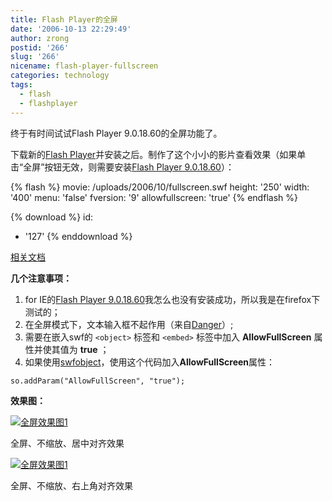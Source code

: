 ```yaml
---
title: Flash Player的全屏
date: '2006-10-13 22:29:49'
author: zrong
postid: '266'
slug: '266'
nicename: flash-player-fullscreen
categories: technology
tags:
  - flash
  - flashplayer
---
```


终于有时间试试Flash Player 9.0.18.60的全屏功能了。

下载新的[Flash Player](http://labs.adobe.com/downloads/flashplayer9.html)并安装之后。制作了这个小小的影片查看效果（如果单击“全屏”按钮无效，则需要安装[Flash Player 9.0.18.60](http://labs.adobe.com/downloads/flashplayer9.html)）：

{% flash %}
movie: /uploads/2006/10/fullscreen.swf
height: '250'
width: '400'
menu: 'false'
fversion: '9'
allowfullscreen: 'true'
{% endflash %}  

{% download %}
id:
  - '127'
{% enddownload %}

[相关文档](http://www.adobe.com/devnet/flashplayer/articles/full_screen_mode.html)

**几个注意事项：**<!--more-->

1.  for IE的[Flash Player 9.0.18.60](http://labs.adobe.com/downloads/flashplayer9.html)我怎么也没有安装成功，所以我是在firefox下测试的；
2.  在全屏模式下，文本输入框不起作用（来自[Danger](http://www.dengjie.com/weblog/comments.asp?post_id=1183)）;
3.  需要在嵌入swf的 `<object>` 标签和 `<embed>` 标签中加入 **AllowFullScreen** 属性并使其值为 **true** ；
4.  如果使用[swfobject](http://www.zengrong.net/?s=swfobject)，使用这个代码加入**AllowFullScreen**属性：

``` {lang="actionscript"}
so.addParam("AllowFullScreen", "true");
```

**效果图：**  

[![全屏效果图1](/uploads/2006/10/fp9_fs_01_s.png)](/uploads/2006/10/fp9_fs_01.png)

全屏、不缩放、居中对齐效果

[![全屏效果图1](/uploads/2006/10/fp9_fs_02_s.png)](/uploads/2006/10/fp9_fs_02.png)  

全屏、不缩放、右上角对齐效果

